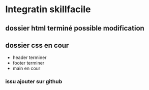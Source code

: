 # Integratin skillfacile

## dossier html terminé possible modification

## dossier css en cour 

* header terminer
* footer terminer
* main en cour

### issu ajouter sur github